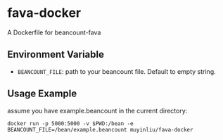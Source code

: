 # fava-docker

A Dockerfile for beancount-fava

## Environment Variable

- `BEANCOUNT_FILE`: path to your beancount file. Default to empty string.

## Usage Example

assume you have example.beancount in the current directory:

```shell
docker run -p 5000:5000 -v $PWD:/bean -e BEANCOUNT_FILE=/bean/example.beancount muyinliu/fava-docker
```
